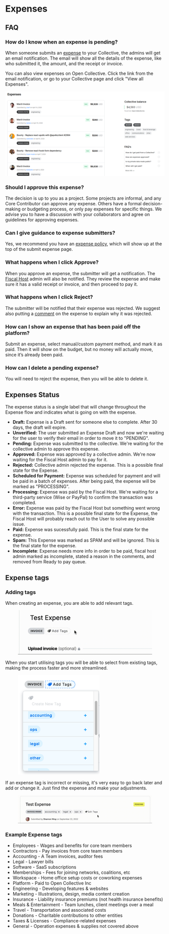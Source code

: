 # Expenses

## FAQ

### How do I know when an expense is pending?

When someone submits an [expense](../expenses-and-getting-paid/expenses.md) to your Collective, the admins will get an email notification. The email will show all the details of the expense, like who submitted it, the amount, and the receipt or invoice.

You can also view expenses on Open Collective. Click the link from the email notification, or go to your Collective page and click "View all Expenses".

![](<../.gitbook/assets/image (19).png>)

### Should I approve this expense?

The decision is up to you as a project. Some projects are informal, and any Core Contributor can approve any expense. Others have a formal decision-making or budgeting process, or only pay expenses for specific things. We advise you to have a discussion with your collaborators and agree on guidelines for approving expenses.

### Can I give guidance to expense submitters?

Yes, we recommend you have an [expense policy](collective-settings/expense-policy.md), which will show up at the top of the submit expense page.

### What happens when I click Approve?

When you approve an expense, the submitter will get a notification. The [Fiscal Host](../fiscal-hosts/fiscal-hosts.md) admin will also be notified. They review the expense and make sure it has a valid receipt or invoice, and then proceed to pay it.

### What happens when I click Reject?

The submitter will be notified that their expense was rejected. We suggest also putting a [comment](../expenses-and-getting-paid/expense-comments.md) on the expense to explain why it was rejected.

### How can I show an expense that has been paid off the platform?

Submit an expense, select manual/custom payment method, and mark it as paid. Then it will show on the budget, but no money will actually move, since it’s already been paid.&#x20;

### How can I delete a pending expense?&#x20;

You will need to reject the expense, then you will be able to delete it.

## Expenses Status

The expense status is a single label that will change throughout the Expense flow and indicates what is going on with the expense.

* **Draft:** Expense is a Draft sent for someone else to complete. After 30 days, the draft will expire.
* **Unverified:** The user submitted an Expense Draft and now we're waiting for the user to verify their email in order to move it to "PENDING".
* **Pending:** Expense was submitted to the collective. We're waiting for the collective admin to approve this expense.
* **Approved:** Expense was approved by a collective admin. We're now waiting for the Fiscal Host admin to pay for it.
* **Rejected:** Collective admin rejected the expense. This is a possible final state for the Expense.
* **Scheduled for Payment:** Expense was scheduled for payment and will be paid in a batch of expenses. After being paid, the expense will be marked as "PROCESSING".
* **Processing:** Expense was paid by the Fiscal Host. We're waiting for a third-party service (Wise or PayPal) to confirm the transaction was completed.
* **Error:** Expense was paid by the Fiscal Host but something went wrong with the transaction. This is a possible final state for the Expense, the Fiscal Host will probably reach out to the User to solve any possible issue.
* **Paid:** Expense was sucessfully paid. This is the final state for the expense.
* **Spam:** This Expense was marked as SPAM and will be ignored. This is the final state for the expense.
* **Incomplete**: Expense needs more info in order to be paid, fiscal host admin marked as incomplete, stated a reason in the comments, and removed from Ready to pay queue.

## Expense tags&#x20;

### Adding tags

When creating an expense, you are able to add relevant tags.&#x20;

<figure><img src="../.gitbook/assets/collectives_expenses_tagging_2022_09_22.gif" alt=""><figcaption></figcaption></figure>

When you start utilising tags you will be able to select from existing tags, making the process faster and more streamlined.&#x20;

<figure><img src="../.gitbook/assets/collectives_expenses_tags_2022_9_22.png" alt=""><figcaption></figcaption></figure>



If an expense tag is incorrect or missing, it's very easy to go back later and add or change it. Just find the expense and make your adjustments.&#x20;

<figure><img src="../.gitbook/assets/collectives_expenses_aftertagging_2022_09_22 (1).gif" alt=""><figcaption></figcaption></figure>

### Example Expense tags

* Employees - Wages and benefits for core team members
* Contractors - Pay invoices from core team members
* Accounting - A Team invoices, auditor fees
* Legal - Lawyer bills
* Software - SaaS subscriptions
* Memberships - Fees for joining networks, coalitions, etc
* Workspace - Home office setup costs or coworking expenses
* Platform - Paid to Open Collective Inc
* Engineering - Developing features & websites
* Marketing - Illustrations, design, media content creation
* Insurance - Liability insurance premiums (not health insurance benefits)
* Meals & Entertainment - Team lunches, client meetings over a meal
* Travel - Transportation and associated costs
* Donations - Charitable contributions to other entities
* Taxes & Licenses - Compliance-related expenses
* General - Operation expenses & supplies not covered above
